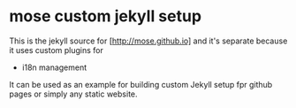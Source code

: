 mose custom jekyll setup
================

This is the jekyll source for [http://mose.github.io] and it's separate because it uses custom plugins for

* i18n management

It can be used as an example for building custom Jekyll setup fpr github pages or simply any static website.
